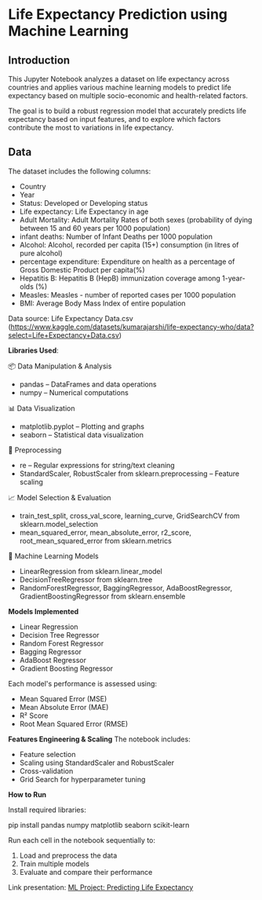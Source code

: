 
# Life Expectancy Prediction using Machine Learning


## Introduction
This Jupyter Notebook analyzes a dataset on life expectancy across countries and applies various machine learning models to predict life expectancy based on multiple socio-economic and health-related factors.

The goal is to build a robust regression model that accurately predicts life expectancy based on input features, and to explore which factors contribute the most to variations in life expectancy.

## Data

The dataset includes the following columns:

- Country
- Year
- Status: Developed or Developing status
- Life expectancy: Life Expectancy in age
- Adult Mortality: Adult Mortality Rates of both sexes (probability of dying between 15 and 60 years per 1000 population)
- infant deaths: Number of Infant Deaths per 1000 population
- Alcohol: Alcohol, recorded per capita (15+) consumption (in litres of pure alcohol)
- percentage expenditure: Expenditure on health as a percentage of Gross Domestic Product per capita(%)
- Hepatitis B: Hepatitis B (HepB) immunization coverage among 1-year-olds (%)
- Measles: Measles - number of reported cases per 1000 population
- BMI: Average Body Mass Index of entire population

Data source: Life Expectancy Data.csv (https://www.kaggle.com/datasets/kumarajarshi/life-expectancy-who/data?select=Life+Expectancy+Data.csv)

**Libraries Used**:

📦 Data Manipulation & Analysis
- pandas – DataFrames and data operations
- numpy – Numerical computations

📊 Data Visualization
- matplotlib.pyplot – Plotting and graphs
- seaborn – Statistical data visualization

🧹 Preprocessing
- re – Regular expressions for string/text cleaning
- StandardScaler, RobustScaler from sklearn.preprocessing – Feature scaling

📈 Model Selection & Evaluation
- train_test_split, cross_val_score, learning_curve, GridSearchCV from sklearn.model_selection
- mean_squared_error, mean_absolute_error, r2_score, root_mean_squared_error from sklearn.metrics

🤖 Machine Learning Models
- LinearRegression from sklearn.linear_model
- DecisionTreeRegressor from sklearn.tree
- RandomForestRegressor, BaggingRegressor, AdaBoostRegressor, GradientBoostingRegressor from sklearn.ensemble

**Models Implemented**
- Linear Regression
- Decision Tree Regressor
- Random Forest Regressor
- Bagging Regressor
- AdaBoost Regressor
- Gradient Boosting Regressor

Each model's performance is assessed using:
- Mean Squared Error (MSE)
- Mean Absolute Error (MAE)
- R² Score
- Root Mean Squared Error (RMSE)

**Features Engineering & Scaling**
The notebook includes:
- Feature selection
- Scaling using StandardScaler and RobustScaler
- Cross-validation
- Grid Search for hyperparameter tuning

**How to Run**

Install required libraries:

pip install pandas numpy matplotlib seaborn scikit-learn

Run each cell in the notebook sequentially to:

1) Load and preprocess the data
2) Train multiple models
3) Evaluate and compare their performance

Link presentation: [ML Project: Predicting Life Expectancy](https://docs.google.com/presentation/d/1ViwYq_ZBXS0s9ffLUeekbbUygQ6qhLecUKuYicefk48/edit?usp=sharing)
